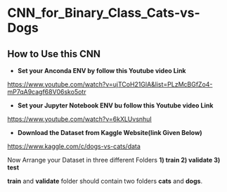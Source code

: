 # CNN_for_Binary_Class_Cats-vs-Dogs
## How to Use this CNN 
- **Set your Anconda ENV by follow this Youtube video Link**

https://www.youtube.com/watch?v=ujTCoH21GlA&list=PLzMcBGfZo4-mP7qA9cagf68V06sko5otr

- **Set your Jupyter Notebook ENV bu follow this Youtube video Link**

https://www.youtube.com/watch?v=6kXLUvsnhuI

- **Download the Dataset from Kaggle Website(link Given Below)**

https://www.kaggle.com/c/dogs-vs-cats/data

 Now Arrange your Dataset in three different Folders **1) train 2) validate 3) test**
 
 **train** and **validate** folder should contain two folders **cats** and **dogs**.
 
